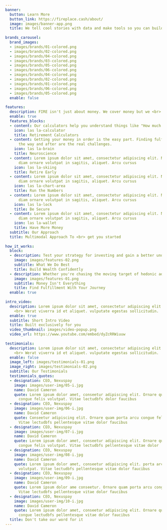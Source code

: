 ```yaml
---
banner:
  button: Learn More
  button_link: https://fireplace.cash/about/
  image: images/banner-app.png
  title: We tell cool stories with data and make tools so you can build wealth confidently.
  
brands_carousel:
  brand_images:
  - images/brands/01-colored.png
  - images/brands/02-colored.png
  - images/brands/04-colored.png
  - images/brands/03-colored.png
  - images/brands/05-colored.png
  - images/brands/06-colored.png
  - images/brands/04-colored.png
  - images/brands/02-colored.png
  - images/brands/01-colored.png
  - images/brands/06-colored.png
  - images/brands/05-colored.png
  enable: false
  
features:
  description: FIRE isn't just about money. We cover money but we <br> also explore topics in neuroscience and behavioral economics.
  enable: true
  features_blocks:
  - content: Our calculators help you understand things like "How much do I need to retire?" or "Will my money last?"
    icon: las la-calculator
    title: Retirement Calculators
  - content: Getting your money in order is the easy part. Finding fulfillment along 
      the way and after are the real challenges.
    icon: las la-brain
    title: Neuroscience
  - content: Lorem ipsum dolor sit amet, consectetur adipiscing elit. Neque enim id
      diam ornare volutpat in sagitis, aliquet. Arcu cursus
    icon: las la-skiing
    title: Retire Early
  - content: Lorem ipsum dolor sit amet, consectetur adipiscing elit. Neque enim id
      diam ornare volutpat in sagitis, aliquet. Arcu cursus
    icon: las la-chart-area
    title: Run the Numbers
  - content: Lorem ipsum dolor sit amet, consectetur adipiscing elit. Neque enim id
      diam ornare volutpat in sagitis, aliquet. Arcu cursus
    icon: las la-lock
    title: Be Secure
  - content: Lorem ipsum dolor sit amet, consectetur adipiscing elit. Neque enim id
      diam ornare volutpat in sagitis, aliquet. Arcu cursus
    icon: las la-wallet
    title: Have More Money
  subtitle: Our Approach
  title: Multimodal Approach To <br> get you started
  
how_it_works:
  block:
  - description: Test your strategy for investing and gain a better understanding of the various models behind reaching financial independence. Use our tools to test out different ideas you may have about reaching your financial goals.
    image: images/features-02.png
    subtitle: What We Do Best
    title: Build Wealth Confidently
  - description: Whether you're chasing the moving target of hedonic adaptation or just trying to get out of debt, understanding and leveraging your mental health is key to finding fulfillment.
    image: images/features-01.png
    subtitle: Money Isn't Everything
    title: Find Fulfillment With Your Journey
  enable: true
  
intro_video:
  description: Lorem ipsum dolor sit amet, consectetur adipiscing elit. Morbi egestas
    <br> Werat viverra id et aliquet. vulputate egestas sollicitudin.
  enable: true
  subtitle: Short Intro Video
  title: Built exclusively for you
  video_thumbnail: images/video-popup.png
  video_url: https://www.youtube.com/embed/dyZcRRWiuuw
  
testimonials:
  description: Lorem ipsum dolor sit amet, consectetur adipiscing elit. Morbi egestas
    <br> Werat viverra id et aliquet. vulputate egestas sollicitudin.
  enable: false
  image_left: images/testimonials-01.png
  image_right: images/testimonials-02.png
  subtitle: Our Testimonials
  testimonials_quotes:
  - designation: CEO, Nexuspay
    image: images/user-img/05-i.jpg
    name: David Cameron
    quote: Lorem ipsum dolor amet, conseetur adipiscing elit. Ornare quam porta arcu
      congue felis volutpat. Vitae lectudbfs dolor faucibus
  - designation: CEO, Nexuspay
    image: images/user-img/06-i.jpg
    name: David Cameron
    quote: Conseetur adipiscing elit. Ornare quam porta arcu congue felis volutpat.
      Vitae lectudbfs pellentesque vitae dolor faucibus
  - designation: CEO, Nexuspay
    image: images/user-img/07-i.jpg
    name: David Cameron
    quote: Lorem ipsum dolor amet, conseetur adipiscing elit. Ornare quam porta arcu
      congue felis volutpat. Vitae lectudbfs pellentesque vitae dolor
  - designation: CEO, Nexuspay
    image: images/user-img/08-i.jpg
    name: David Cameron
    quote: Lorem ipsum dolor amet, conseetur adipiscing elit. porta arcu congue felis
      volutpat. Vitae lectudbfs pellentesque vitae dolor faucibus
  - designation: CEO, Nexuspay
    image: images/user-img/09-i.jpg
    name: David Cameron
    quote: Lorem ipsum dolor ame conseetur. Ornare quam porta arcu congue felis volutpat.
      Vitae lectudbfs pellentesque vitae dolor faucibus
  - designation: CEO, Nexuspay
    image: images/user-img/10-i.jpg
    name: David Cameron
    quote: Lorem ipsum dolor amet, conseetur adipiscing elit. Ornare quam porta arcu
      congue lectudbfs pellentesque vitae dolor faucibus
  title: Don't take our word for it
---
```

